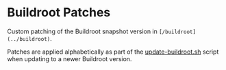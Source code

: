 # Buildroot Patches

Custom patching of the Buildroot snapshot version in `[/buildroot](../buildroot)`.

Patches are applied alphabetically as part of the [update-buildroot.sh](../scripts/update-buildroot.sh) script when updating to a newer Buildroot version.
